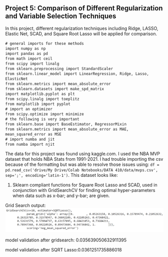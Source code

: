 ## Project 5: Comparison of Different Regularization and Variable Selection Techniques

In this project, different regularization techniques including Ridge, LASSO, Elastic Net, SCAD, and Square Root Lasso will be applied for comparison.

```
# general imports for these methods
import numpy as np
import pandas as pd
from math import ceil
from scipy import linalg
from sklearn.preprocessing import StandardScaler
from sklearn.linear_model import LinearRegression, Ridge, Lasso, ElasticNet
from sklearn.metrics import mean_absolute_error
from sklearn.datasets import make_spd_matrix
import matplotlib.pyplot as plt
from scipy.linalg import toeplitz
from matplotlib import pyplot
# import an optimizer
from scipy.optimize import minimize
# the following is very important
from sklearn.base import BaseEstimator, RegressorMixin
from sklearn.metrics import mean_absolute_error as MAE, mean_squared_error as MSE
# import numba and jit
from numba import njit
```
The data for this project was found using kaggle.com. I used the NBA MVP dataset that holds NBA Stats from 1991-2021. I had trouble importing the csv because of the formatting but was able to resolve those issues using: ```df = pd.read_csv('drive/My Drive/Colab Notebooks/DATA 410/data/mvps.csv', sep=';', encoding='latin-1')```. This dataset looks like: 


1. Sklearn compliant functions for Square Root Lasso and SCAD, used in conjunction with GridSearchCV for finding optimal hyper-parameters when data such as x-bar; and y-bar; are given.

Grid Search output: 
![](gridsearch_fit_output.png)

model validation after gridsearch: 0.035639050632911395

model validation after SQRT Lasso:0.0361251735886018





















